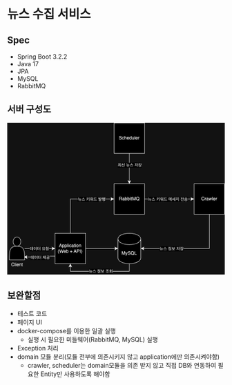 # 뉴스 수집 서비스

## Spec
- Spring Boot 3.2.2
- Java 17
- JPA
- MySQL
- RabbitMQ

## 서버 구성도
![img.png](img.png)

## 보완할점
- 테스트 코드
- 페이지 UI
- docker-compose를 이용한 일괄 실행
  - 실행 시 필요한 미들웨어(RabbitMQ, MySQL) 실행
- Exception 처리
- domain 모듈 분리(모듈 전부에 의존시키지 않고 application에만 의존시켜야함)
  - crawler, scheduler는 domain모듈을 의존 받지 않고 직접 DB와 연동하여 필요한 Entity만 사용하도록 해야함